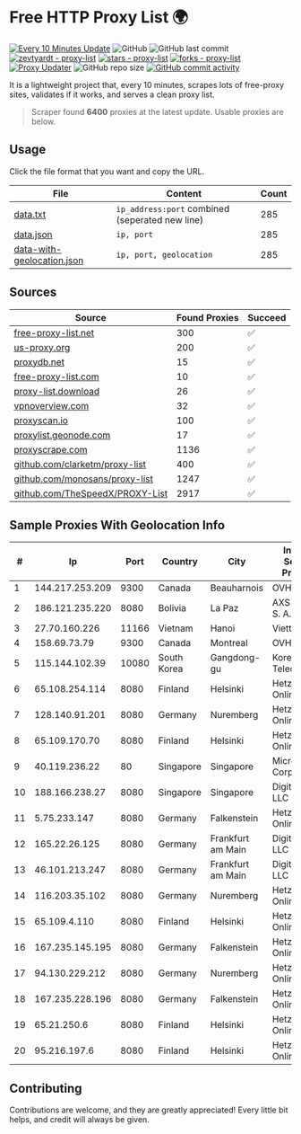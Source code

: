 
# Free HTTP Proxy List 🌍

[![Every 10 Minutes Update](https://github.com/mertguvencli/http-proxy-list/actions/workflows/main.yml/badge.svg?branch=main)](https://github.com/mertguvencli/http-proxy-list/actions/workflows/main.yml)
![GitHub](https://img.shields.io/github/license/mertguvencli/http-proxy-list)
![GitHub last commit](https://img.shields.io/github/last-commit/mertguvencli/http-proxy-list)
[![zevtyardt - proxy-list](https://img.shields.io/static/v1?label=zevtyardt&message=proxy-list&color=blue&logo=github)](https://github.com/zevtyardt/proxy-list "Go to GitHub repo")
[![stars - proxy-list](https://img.shields.io/github/stars/zevtyardt/proxy-list?style=social)](https://github.com/zevtyardt/proxy-list)
[![forks - proxy-list](https://img.shields.io/github/forks/zevtyardt/proxy-list?style=social)](https://github.com/zevtyardt/proxy-list)
[![Proxy Updater](https://github.com/zevtyardt/proxy-list/workflows/Proxy%20Updater/badge.svg)](https://github.com/zevtyardt/proxy-list/actions?query=workflow:"Proxy+Updater")
![GitHub repo size](https://img.shields.io/github/repo-size/zevtyardt/proxy-list)
[![GitHub commit activity](https://img.shields.io/github/commit-activity/m/zevtyardt/proxy-list?logo=commits)](https://github.com/zevtyardt/proxy-list/commits/main)

It is a lightweight project that, every 10 minutes, scrapes lots of free-proxy sites, validates if it works, and serves a clean proxy list.

> Scraper found **6400** proxies at the latest update. Usable proxies are below.

## Usage

Click the file format that you want and copy the URL.

|File|Content|Count|
|----|-------|-----|
|[data.txt](https://raw.githubusercontent.com/mertguvencli/http-proxy-list/main/proxy-list/data.txt)|`ip_address:port` combined (seperated new line)|285|
|[data.json](https://raw.githubusercontent.com/mertguvencli/http-proxy-list/main/proxy-list/data.json)|`ip, port`|285|
|[data-with-geolocation.json](https://raw.githubusercontent.com/mertguvencli/http-proxy-list/main/proxy-list/data-with-geolocation.json)|`ip, port, geolocation`|285|

## Sources

|Source|Found Proxies|Succeed|
|------|-------------|-------|
|[free-proxy-list.net](https://free-proxy-list.net)|300|✅|
|[us-proxy.org](https://www.us-proxy.org)|200|✅|
|[proxydb.net](http://proxydb.net)|15|✅|
|[free-proxy-list.com](https://free-proxy-list.com/?page=&port=&type%5B%5D=http&type%5B%5D=https&up_time=0&search=Search)|10|✅|
|[proxy-list.download](https://www.proxy-list.download/HTTP)|26|✅|
|[vpnoverview.com](https://vpnoverview.com/privacy/anonymous-browsing/free-proxy-servers)|32|✅|
|[proxyscan.io](https://www.proxyscan.io)|100|✅|
|[proxylist.geonode.com](https://proxylist.geonode.com/api/proxy-list?limit=300&page=1&sort_by=lastChecked&sort_type=desc&protocols=http,https)|17|✅|
|[proxyscrape.com](https://api.proxyscrape.com/v2/?request=displayproxies&protocol=http&timeout=10000&country=all&ssl=all&anonymity=all)|1136|✅|
|[github.com/clarketm/proxy-list](https://raw.githubusercontent.com/clarketm/proxy-list/master/proxy-list-raw.txt)|400|✅|
|[github.com/monosans/proxy-list](https://raw.githubusercontent.com/monosans/proxy-list/main/proxies/http.txt)|1247|✅|
|[github.com/TheSpeedX/PROXY-List](https://raw.githubusercontent.com/TheSpeedX/PROXY-List/master/http.txt)|2917|✅|


## Sample Proxies With Geolocation Info

|#|Ip|Port|Country|City|Internet Service Provider|
|-|--|----|-------|----|-------------------------|
|1|144.217.253.209|9300|Canada|Beauharnois|OVH SAS|
|2|186.121.235.220|8080|Bolivia|La Paz|AXS Bolivia S. A.|
|3|27.70.160.226|11166|Vietnam|Hanoi|Viettel Group|
|4|158.69.73.79|9300|Canada|Montreal|OVH SAS|
|5|115.144.102.39|10080|South Korea|Gangdong-gu|Korea Telecom|
|6|65.108.254.114|8080|Finland|Helsinki|Hetzner Online GmbH|
|7|128.140.91.201|8080|Germany|Nuremberg|Hetzner Online GmbH|
|8|65.109.170.70|8080|Finland|Helsinki|Hetzner Online GmbH|
|9|40.119.236.22|80|Singapore|Singapore|Microsoft Corporation|
|10|188.166.238.27|8080|Singapore|Singapore|DigitalOcean, LLC|
|11|5.75.233.147|8080|Germany|Falkenstein|Hetzner Online GmbH|
|12|165.22.26.125|8080|Germany|Frankfurt am Main|DigitalOcean, LLC|
|13|46.101.213.247|8080|Germany|Frankfurt am Main|DigitalOcean, LLC|
|14|116.203.35.102|8080|Germany|Nuremberg|Hetzner Online GmbH|
|15|65.109.4.110|8080|Finland|Helsinki|Hetzner Online GmbH|
|16|167.235.145.195|8080|Germany|Falkenstein|Hetzner Online GmbH|
|17|94.130.229.212|8080|Germany|Nuremberg|Hetzner Online GmbH|
|18|167.235.228.196|8080|Germany|Falkenstein|Hetzner Online GmbH|
|19|65.21.250.6|8080|Finland|Helsinki|Hetzner Online GmbH|
|20|95.216.197.6|8080|Finland|Helsinki|Hetzner Online GmbH|



## Contributing

Contributions are welcome, and they are greatly appreciated! Every
little bit helps, and credit will always be given.


